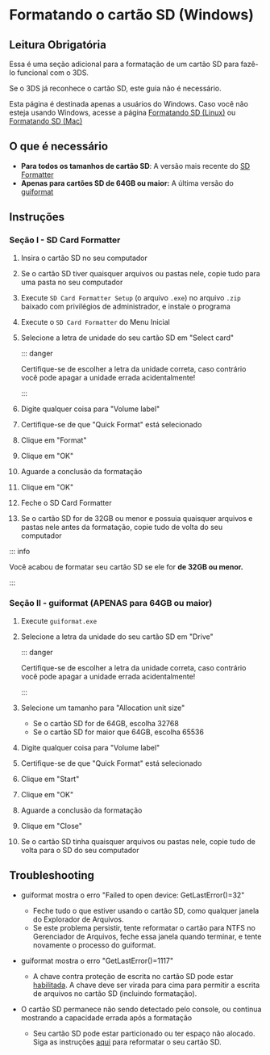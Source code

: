 # Formatando o cartão SD (Windows)

## Leitura Obrigatória

Essa é uma seção adicional para a formatação de um cartão SD para fazê-lo funcional com o 3DS.

Se o 3DS já reconhece o cartão SD, este guia não é necessário.

Esta página é destinada apenas a usuários do Windows. Caso você não esteja usando Windows, acesse a página [Formatando SD (Linux)](formatting-sd-\(linux\)) ou [Formatando SD (Mac)](formatting-sd-\(mac\))

## O que é necessário

- **Para todos os tamanhos de cartão SD**: A versão mais recente do [SD Formatter](https://www.sdcard.org/downloads/formatter/sd-memory-card-formatter-for-windows-download/)
- **Apenas para cartões SD de 64GB ou maior:** A última versão do [guiformat](http://ridgecrop.co.uk/index.htm?guiformat.htm)

## Instruções

### Seção I - SD Card Formatter

1. Insira o cartão SD no seu computador

2. Se o cartão SD tiver quaisquer arquivos ou pastas nele, copie tudo para uma pasta no seu computador

3. Execute `SD Card Formatter Setup` (o arquivo `.exe`) no arquivo `.zip` baixado com privilégios de administrador, e instale o programa

4. Execute o `SD Card Formatter` do Menu Inicial

5. Selecione a letra de unidade do seu cartão SD em "Select card"

    ::: danger

    Certifique-se de escolher a letra da unidade correta, caso contrário você pode apagar a unidade errada acidentalmente!

    :::

6. Digite qualquer coisa para "Volume label"

7. Certifique-se de que "Quick Format" está selecionado

8. Clique em "Format"

9. Clique em "OK"

10. Aguarde a conclusão da formatação

11. Clique em "OK"

12. Feche o SD Card Formatter

13. Se o cartão SD for de 32GB ou menor e possuia quaisquer arquivos e pastas nele antes da formatação, copie tudo de volta do seu computador

::: info

Você acabou de formatar seu cartão SD se ele for **de 32GB ou menor.**

:::

### Seção II - guiformat (APENAS para 64GB ou maior)

1. Execute `guiformat.exe`

2. Selecione a letra da unidade do seu cartão SD em "Drive"

    ::: danger

    Certifique-se de escolher a letra da unidade correta, caso contrário você pode apagar a unidade errada acidentalmente!

    :::

3. Selecione um tamanho para "Allocation unit size"
    - Se o cartão SD for de 64GB, escolha 32768
    - Se o cartão SD for maior que 64GB, escolha 65536

4. Digite qualquer coisa para "Volume label"

5. Certifique-se de que "Quick Format" está selecionado

6. Clique em "Start"

7. Clique em "OK"

8. Aguarde a conclusão da formatação

9. Clique em "Close"

10. Se o cartão SD tinha quaisquer arquivos ou pastas nele, copie tudo de volta para o SD do seu computador

## Troubleshooting

- guiformat mostra o erro "Failed to open device: GetLastError()=32"
    - Feche tudo o que estiver usando o cartão SD, como qualquer janela do Explorador de Arquivos.
    - Se este problema persistir, tente reformatar o cartão para NTFS no Gerenciador de Arquivos, feche essa janela quando terminar, e tente novamente o processo do guiformat.

- guiformat mostra o erro "GetLastError()=1117"
    - A chave contra proteção de escrita no cartão SD pode estar [habilitada](/images/sdlock.png). A chave deve ser virada para cima para permitir a escrita de arquivos no cartão SD (incluindo formatação).

- O cartão SD permanece não sendo detectado pelo console, ou continua mostrando a capacidade errada após a formatação
    - Seu cartão SD pode estar particionado ou ter espaço não alocado. Siga as instruções [aqui](https://wiki.hacks.guide/wiki/SD_Clean/Windows) para reformatar o seu cartão SD.
